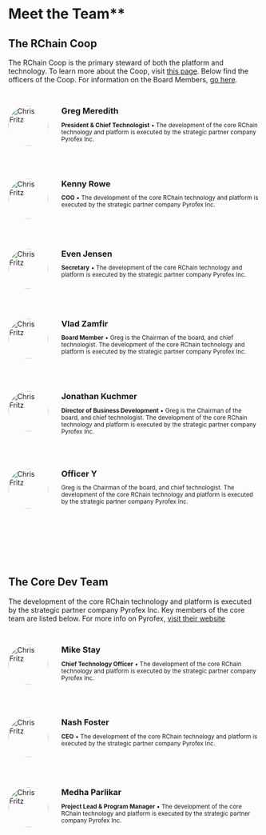 # Meet the Team**

## The RChain Coop
The RChain Coop is the primary steward of both the platform and technology. To learn more about the Coop, visit [this page](/). Below find the officers of the Coop. For information on the Board Members, [go here](/the-board).

<!-- Greg Meredith -->
<div class="vuer" style="display: flex; padding: 30px 0;">
	<div class="avatar" style="flex:0 0 80px;">
		<img src="https://static1.squarespace.com/static/5875463529687ffb91f6e83a/59074773b3db2ba7ea143022/5907479817bffc3ea35faeba/1511205361604/greg_meredith_profile+picture.jpg?format=500w" alt="Chris Fritz" width="80" height="80" style="border-radius: 50%;">
	</div> 
	<div class="profile" style="padding-left: 26px; flex: 1;">
		<h3 style="margin: 0;">Greg Meredith</h3> 
		<p style="font-size: 0.84em;"><b>President &amp; Chief Technologist</b> • The development of the core RChain technology and platform is executed by the strategic partner company Pyrofex Inc.</p>    
    </div>
</div>

<!-- Kenny Rowe -->
<div class="vuer" style="display: flex; padding: 30px 0;">
	<div class="avatar" style="flex:0 0 80px;">
		<img src="https://github.com/chrisvfritz.png" alt="Chris Fritz" width="80" height="80" style="border-radius: 50%;">
	</div> 
	<div class="profile" style="padding-left: 26px; flex: 1;">
		<h3 style="margin: 0;">Kenny Rowe</h3> 
		<p style="font-size: 0.84em;"><b>COO</b> • The development of the core RChain technology and platform is executed by the strategic partner company Pyrofex Inc.</p>    
    </div>
</div>

<!-- Kenny Rowe -->
<div class="vuer" style="display: flex; padding: 30px 0;">
	<div class="avatar" style="flex:0 0 80px;">
		<img src="https://github.com/dckc.png" alt="Chris Fritz" width="80" height="80" style="border-radius: 50%;">
	</div> 
	<div class="profile" style="padding-left: 26px; flex: 1;">
		<h3 style="margin: 0;">Even Jensen</h3> 
		<p style="font-size: 0.84em;"><b>Secretary</b> •  The development of the core RChain technology and platform is executed by the strategic partner company Pyrofex Inc.</p>    
    </div>
</div>

<!-- Kenny Rowe -->
<div class="vuer" style="display: flex; padding: 30px 0;">
	<div class="avatar" style="flex:0 0 80px;">
		<img src="https://github.com/pmoorman.png" alt="Chris Fritz" width="80" height="80" style="border-radius: 50%;">
	</div> 
	<div class="profile" style="padding-left: 26px; flex: 1;">
		<h3 style="margin: 0;">Vlad Zamfir</h3> 
		<p style="font-size: 0.84em;"><b>Board Member</b> • Greg is the Chairman of the board, and chief technologist. The development of the core RChain technology and platform is executed by the strategic partner company Pyrofex Inc.</p>    
    </div>
</div>

<!-- Kenny Rowe -->
<div class="vuer" style="display: flex; padding: 30px 0;">
	<div class="avatar" style="flex:0 0 80px;">
		<img src="https://github.com/ottermagically.png" alt="Chris Fritz" width="80" height="80" style="border-radius: 50%;">
	</div> 
	<div class="profile" style="padding-left: 26px; flex: 1;">
		<h3 style="margin: 0;">Jonathan Kuchmer</h3> 
		<p style="font-size: 0.84em;"><b>Director of Business Development</b> • Greg is the Chairman of the board, and chief technologist. The development of the core RChain technology and platform is executed by the strategic partner company Pyrofex Inc.</p>    
    </div>
</div>

<!-- Kenny Rowe -->
<div class="vuer" style="display: flex; padding: 25px 0 100px; ">
	<div class="avatar" style="flex:0 0 80px;">
		<img src="https://github.com/chrisvfritz.png" alt="Chris Fritz" width="80" height="80" style="border-radius: 50%;">
	</div> 
	<div class="profile" style="padding-left: 26px; flex: 1;">
		<h3 style="margin: 0;">Officer Y</h3> 
		<p style="font-size: 0.84em;">Greg is the Chairman of the board, and chief technologist. The development of the core RChain technology and platform is executed by the strategic partner company Pyrofex Inc.</p>    
    </div>
</div>


## The Core Dev Team
The development of the core RChain technology and platform is executed by the strategic partner company Pyrofex Inc. 
Key members of the core team are listed below. For more info on Pyrofex, [visit their website](https://pyrofex.net)

<!-- Mike Stay -->
<div class="vuer" style="display: flex; padding: 30px 0;">
	<div class="avatar" style="flex:0 0 80px;">
		<img src="https://media.licdn.com/dms/image/C4D03AQE8eQOXtC7mRg/profile-displayphoto-shrink_800_800/0?e=1545264000&v=beta&t=1tNt-DeIz6B5VcrwHFx-8zlICRkJfbAwHauid-zyILY" alt="Chris Fritz" width="80" height="80" style="border-radius: 50%;">
	</div> 
	<div class="profile" style="padding-left: 26px; flex: 1;">
		<h3 style="margin: 0;">Mike Stay</h3> 
		<p style="font-size: 0.84em;"><b>Chief Technology Officer</b> • The development of the core RChain technology and platform is executed by the strategic partner company Pyrofex Inc.</p>    
    </div>
</div>

<!-- Nash Foster -->
<div class="vuer" style="display: flex; padding: 30px 0;">
	<div class="avatar" style="flex:0 0 80px;">
		<img src="https://pbs.twimg.com/profile_images/950445943379263488/tT8d-6i2_400x400.jpg" alt="Chris Fritz" width="80" height="80" style="border-radius: 50%;">
	</div> 
	<div class="profile" style="padding-left: 26px; flex: 1;">
		<h3 style="margin: 0;">Nash Foster</h3> 
		<p style="font-size: 0.84em;"><b>CEO</b> • The development of the core RChain technology and platform is executed by the strategic partner company Pyrofex Inc.</p>    
    </div>
</div>

<!-- Medha Parlikar -->
<div class="vuer" style="display: flex; padding: 30px 0;">
	<div class="avatar" style="flex:0 0 80px;">
		<img src="https://media.licdn.com/dms/image/C5103AQGMM8h1QGiXWA/profile-displayphoto-shrink_800_800/0?e=1545264000&v=beta&t=ksnC2WhbO5q8olMQEONbQYrHn-rRiez620LrZFrvJ8A" alt="Chris Fritz" width="80" height="80" style="border-radius: 50%;">
	</div> 
	<div class="profile" style="padding-left: 26px; flex: 1;">
		<h3 style="margin: 0;">Medha Parlikar</h3> 
		<p style="font-size: 0.84em;"><b>Project Lead &amp; Program Manager</b> •  The development of the core RChain technology and platform is executed by the strategic partner company Pyrofex Inc.</p>    
    </div>
</div>
